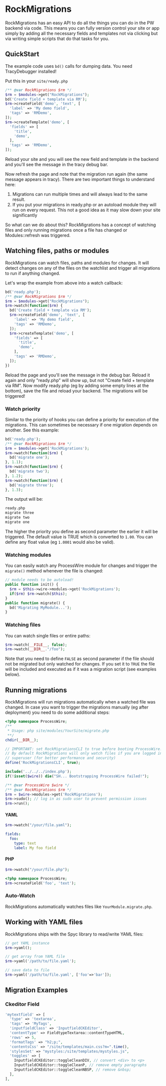 # RockMigrations

RockMigrations has an easy API to do all the things you can do in the PW backend via code. This means you can fully version control your site or app simply by adding all the necessary fields and templates not via clicking but via writing simple scripts that do that tasks for you.

## QuickStart

The example code uses `bd()` calls for dumping data. You need TracyDebugger installed!

Put this in your `site/ready.php`

```php
/** @var RockMigrations $rm */
$rm = $modules->get("RockMigrations");
bd('Create field + template via RM');
$rm->createField('demo', 'text', [
  'label' => 'My demo field',
  'tags' => 'RMDemo',
]);
$rm->createTemplate('demo', [
  'fields' => [
    'title',
    'demo',
  ],
  'tags' => 'RMDemo',
]);
```

Reload your site and you will see the new field and template in the backend and you'll see the message in the tracy debug bar.

Now refresh the page and note that the migration run again (the same message appears in tracy). There are two important things to understand here:

1) Migrations can run multiple times and will always lead to the same result.
2) If you put your migrations in ready.php or an autoload module they will run on every request. This not a good idea as it may slow down your site significantly

So what can we do about this? RockMigrations has a concept of watching files and only running migrations once a file has changed or Modules::refresh was triggered.

## Watching files, paths or modules

RockMigrations can watch files, paths and modules for changes. It will detect changes on any of the files on the watchlist and trigger all migrations to run if anything changed.

Let's wrap the example from above into a watch callback:

```php
bd('ready.php');
/** @var RockMigrations $rm */
$rm = $modules->get("RockMigrations");
$rm->watch(function($rm) {
  bd('Create field + template via RM');
  $rm->createField('demo', 'text', [
    'label' => 'My demo field',
    'tags' => 'RMDemo',
  ]);
  $rm->createTemplate('demo', [
    'fields' => [
      'title',
      'demo',
    ],
    'tags' => 'RMDemo',
  ]);
})
```

Reload the page and you'll see the message in the debug bar. Reload it again and only "ready.php" will show up, but not "Create field + template via RM". Now modify ready.php (eg by adding some empty lines at the bottom), save the file and reload your backend. The migrations will be triggered!

### Watch priority

Similar to the priority of hooks you can define a priority for execution of the migrations. This can sometimes be necessary if one migration depends on another. See this example:

```php
bd('ready.php');
/** @var RockMigrations $rm */
$rm = $modules->get('RockMigrations');
$rm->watch(function($rm) {
  bd('migrate one');
}, 1.1);
$rm->watch(function($rm) {
  bd('migrate two');
}, 1.2);
$rm->watch(function($rm) {
  bd('migrate three');
}, 1.3);
```

The output will be:

```txt
ready.php
migrate three
migrate two
migrate one
```

The higher the priority you define as second parameter the earlier it will be triggered. The default value is TRUE which is converted to `1.00`. You can define any float value (eg `1.0001` would also be valid).

### Watching modules

You can easily watch any ProcessWire module for changes and trigger the `migrate()` method whenever the file is changed:

```php
// module needs to be autoload!
public function init() {
  $rm = $this->wire->modules->get('RockMigrations');
  if($rm) $rm->watch($this);
}
public function migrate() {
  bd('Migrating MyModule...');
}
```

### Watching files

You can watch single files or entire paths:

```php
$rm->watch(__FILE__, false);
$rm->watch(__DIR__."/foo");
```

Note that you need to define `FALSE` as second parameter if the file should not be migrated but only watched for changes. If you set it to `TRUE` the file will be included and executed as if it was a migration script (see examples below).

## Running migrations

RockMigrations will run migrations automatically when a watched file was changed. In case you want to trigger the migrations manually (eg after deployment) you need to do some additional steps:

```php
<?php namespace ProcessWire;
/**
 * Usage: php site/modules/YourSite/migrate.php
 **/
chdir(__DIR__);

// IMPORTANT: set RockMigrationsCLI to true before booting ProcessWire!
// By default RockMigrations will only watch files if you are logged in as
// superuser (for better performance and security)
define('RockMigrationsCLI', true);

include('../../../index.php');
if(!isset($wire)) die("SH... Bootstrapping ProcessWire failed!");

/** @var ProcessWire $wire */
/** @var RockMigrations $rm */
$rm = $wire->modules->get('RockMigrations');
$rm->sudo(); // log in as sudo user to prevent permission issues
$rm->run();
```

#### YAML

```php
$rm->watch("/your/file.yaml");
```
```yaml
fields:
  foo:
    type: text
    label: My foo field
```

#### PHP

```php
$rm->watch("/your/file.php");
```
```php
<?php namespace ProcessWire;
$rm->createField('foo', 'text');
```

### Auto-Watch

RockMigrations automatically watches files like `YourModule.migrate.php`.

## Working with YAML files

RockMigrations ships with the Spyc library to read/write YAML files:

```php
// get YAML instance
$rm->yaml();

// get array from YAML file
$rm->yaml('/path/to/file.yaml');

// save data to file
$rm->yaml('/path/to/file.yaml', ['foo'=>'bar']);
```

## Migration Examples

### Ckeditor Field

```php
'mytextfield' => [
  'type' => 'textarea',
  'tags' => 'MyTags',
  'inputfieldClass' => 'InputfieldCKEditor',
  'contentType' => FieldtypeTextarea::contentTypeHTML,
  'rows' => 5,
  'formatTags' => "h2;p;",
  'contentsCss' => "/site/templates/main.css?m=".time(),
  'stylesSet' => "mystyles:/site/templates/mystyles.js",
  'toggles' => [
    InputfieldCKEditor::toggleCleanDIV, // convert <div> to <p>
    InputfieldCKEditor::toggleCleanP, // remove empty paragraphs
    InputfieldCKEditor::toggleCleanNBSP, // remove &nbsp;
  ],
],
```
